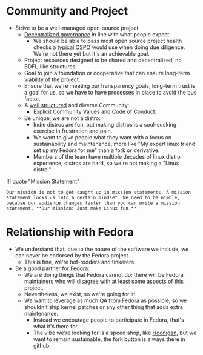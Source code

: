 # Community and Project

- Strive to be a well-managed open-source project.
    - [Decentralized governance](/membership) in line with what people expect:
        - We should be able to pass most open source project health checks a [typical OSPO](https://todogroup.org/guides/#ospo-guides) would use when doing due diligence. We're not there yet but it's an achievable goal.
    - Project resources designed to be shared and decentralized, no BDFL-like structures.
    - Goal to join a foundation or cooperative that can ensure long-term viability of the project.
    - Ensure that we're meeting our transparency goals, long-term trust is a goal for us, so we have to have processes in place to avoid the bus factor.
  - A [well structured](/membership) and diverse Community:
    - Explicit [Community Values](https://ublue.it/values/) and Code of Conduct.
  - Be unique, we are not a distro:
    - Indie distros are fun, but making distros is a soul-sucking exercise in frustration and pain.
    - We want to give people what they want with a focus on sustainability and maintenance, more like "My expert linux friend set up my Fedora for me" than a fork or derivative.
    - Members of the team have multiple decades of linux distro experience, distros are hard, so we're not making a "Linux distro."

!!! quote "Mission Statement"

    Our mission is not to get caught up in mission statements. A mission statement locks us into a certain mindset. We need to be nimble, because our audience changes faster than you can write a mission statement. **Our mission: Just make Linux fun.**

# Relationship with Fedora

- We understand that, due to the nature of the software we include, we can never be endorsed by the Fedora project.
    - This is fine, we're hot-rodders and tinkerers.
- Be a good partner for Fedora:
    - We are doing things that Fedora cannot do; there will be Fedora maintainers who will disagree with at least some aspects of this project.
    - Nevertheless, we exist, so we're going for it!
    - We want to leverage as much QA from Fedora as possible, so we shouldn't ship kernel patches or any other thing that adds extra maintenance.
        - Instead we encourage people to participate in Fedora, that's what it's there for.
        - The vibe we're looking for is a speed shop, like [Hoonigan](https://www.hoonigan.com/), but we want to remain sustainable, the fork button is always there in github.
